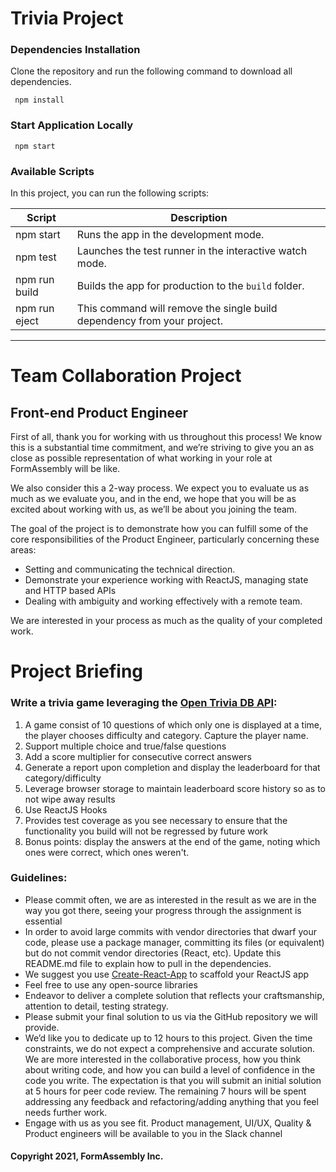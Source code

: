 # Trivia Project

### Dependencies Installation

Clone the repository and run the following command to download all dependencies.
```
 npm install
```

### Start Application Locally

```
 npm start
```

### Available Scripts

In this project, you can run the following scripts:

| Script        | Description                                                             |
| ------------- | ----------------------------------------------------------------------- |
| npm start     | Runs the app in the development mode.                                   |
| npm test      | Launches the test runner in the interactive watch mode.                 |
| npm run build | Builds the app for production to the `build` folder.                    |
| npm run eject | This command will remove the single build dependency from your project. |

___

# Team Collaboration Project
## Front-end Product Engineer

First of all, thank you for working with us throughout this process! We know this is a substantial time commitment, and we’re striving to give you an as close as possible representation of what working in your role at FormAssembly will be like.

We also consider this a 2-way process. We expect you to evaluate us as much as we evaluate you, and in the end, we hope that you will be as excited about working with us, as we’ll be about you joining the team.

The goal of the project is to demonstrate how you can fulfill some of the core responsibilities of the Product Engineer, particularly concerning these areas:

-   Setting and communicating the technical direction.
-   Demonstrate your experience working with ReactJS, managing state and HTTP based APIs
-   Dealing with ambiguity and working effectively with a remote team.

We are interested in your process as much as the quality of your completed work.

Project Briefing
================

### Write a trivia game leveraging the [Open Trivia DB API](https://opentdb.com/api_config.php):

1. A game consist of 10 questions of which only one is displayed at a time, the player chooses difficulty and category. Capture the player name.
2. Support multiple choice and true/false questions
3. Add a score multiplier for consecutive correct answers
4. Generate a report upon completion and display the leaderboard for that category/difficulty
5. Leverage browser storage to maintain leaderboard score history so as to not wipe away results
6. Use ReactJS Hooks
7. Provides test coverage as you see necessary to ensure that the functionality you build will not be regressed by future work
8. Bonus points: display the answers at the end of the game, noting which ones were correct, which ones weren't.

### Guidelines:

- Please commit often, we are as interested in the result as we are in the way you got there, seeing your progress through the assignment is essential
- In order to avoid large commits with vendor directories that dwarf your code, please use a package manager, committing its files (or equivalent) but do not commit vendor directories (React, etc). Update this README.md file to explain how to pull in the dependencies.
- We suggest you use [Create-React-App](https://github.com/facebook/create-react-app) to scaffold your ReactJS app
- Feel free to use any open-source libraries
- Endeavor to deliver a complete solution that reflects your craftsmanship, attention to detail, testing strategy.
- Please submit your final solution to us via the GitHub repository we will provide.
- We’d like you to dedicate up to 12 hours to this project. Given the time constraints, we do not expect a comprehensive and accurate solution. We are more interested in the collaborative process, how you think about writing code, and how you can build a level of confidence in the code you write. The expectation is that you will submit an initial solution at 5 hours for peer code review. The remaining 7 hours will be spent addressing any feedback and refactoring/adding anything that you feel needs further work.
- Engage with us as you see fit. Product management, UI/UX, Quality & Product engineers will be available to you in the Slack channel


#### Copyright 2021, FormAssembly Inc.

